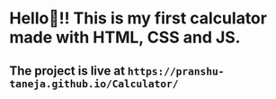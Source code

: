 # Hello👋!! This is my first calculator made with HTML, CSS and JS.
## The project is live at `https://pranshu-taneja.github.io/Calculator/`
